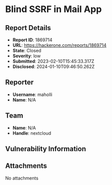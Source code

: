 # Blind SSRF in Mail App

## Report Details
- **Report ID**: 1869714
- **URL**: https://hackerone.com/reports/1869714
- **State**: Closed
- **Severity**: low
- **Submitted**: 2023-02-10T15:45:33.317Z
- **Disclosed**: 2024-01-10T09:46:50.262Z

## Reporter
- **Username**: maholli
- **Name**: N/A

## Team
- **Name**: N/A
- **Handle**: nextcloud

## Vulnerability Information


## Attachments
No attachments
